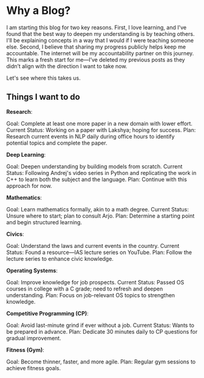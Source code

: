 # Why a Blog?

I am starting this blog for two key reasons. First, I love learning, and I've found that the best way to deepen my understanding is by teaching others. I'll be explaining concepts in a way that I would if I were teaching someone else. Second, I believe that sharing my progress publicly helps keep me accountable. The internet will be my accountability partner on this journey. This marks a fresh start for me—I’ve deleted my previous posts as they didn’t align with the direction I want to take now.

Let's see where this takes us.

## Things I want to do

**Research**:

Goal: Complete at least one more paper in a new domain with lower effort.
Current Status: Working on a paper with Lakshya; hoping for success.
Plan: Research current events in NLP daily during office hours to identify potential topics and complete the paper.

**Deep Learning**:

Goal: Deepen understanding by building models from scratch.
Current Status: Following Andrej's video series in Python and replicating the work in C++ to learn both the subject and the language.
Plan: Continue with this approach for now.

**Mathematics**:

Goal: Learn mathematics formally, akin to a math degree.
Current Status: Unsure where to start; plan to consult Arjo.
Plan: Determine a starting point and begin structured learning.

**Civics**:

Goal: Understand the laws and current events in the country.
Current Status: Found a resource—IAS lecture series on YouTube.
Plan: Follow the lecture series to enhance civic knowledge.

**Operating Systems**:

Goal: Improve knowledge for job prospects.
Current Status: Passed OS courses in college with a C grade; need to refresh and deepen understanding.
Plan: Focus on job-relevant OS topics to strengthen knowledge.

**Competitive Programming (CP)**:

Goal: Avoid last-minute grind if ever without a job.
Current Status: Wants to be prepared in advance.
Plan: Dedicate 30 minutes daily to CP questions for gradual improvement.

**Fitness (Gym)**:

Goal: Become thinner, faster, and more agile.
Plan: Regular gym sessions to achieve fitness goals.






